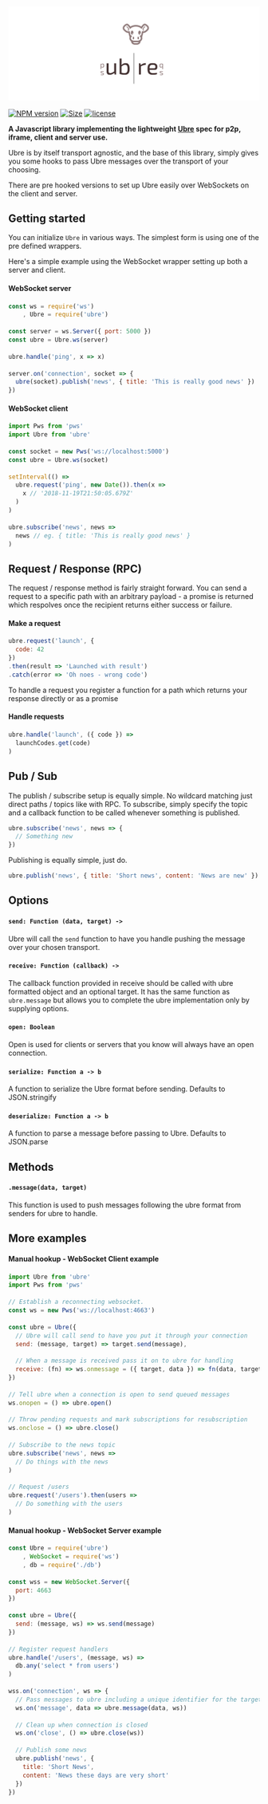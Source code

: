 ![ubre](ubre.svg)

[![NPM version](https://img.shields.io/npm/v/ubre.svg)](https://www.npmjs.com/package/ubre)
[![Size](https://img.shields.io/bundlephobia/minzip/ubre.svg)]()
[![license](https://img.shields.io/github/license/porsager/ubre.svg)]()

**A Javascript library implementing the lightweight [Ubre](UBRE.md) spec for p2p, iframe, client and server use.**

Ubre is by itself transport agnostic, and the base of this library, simply gives you some hooks to pass Ubre messages over the transport of your choosing.

There are pre hooked versions to set up Ubre easily over WebSockets on the client and server.

## Getting started
You can initialize `Ubre` in various ways. The simplest form is using one of the pre defined wrappers.

Here's a simple example using the WebSocket wrapper setting up both a server and client.

#### WebSocket server
```js
const ws = require('ws')
    , Ubre = require('ubre')

const server = ws.Server({ port: 5000 })
const ubre = Ubre.ws(server)

ubre.handle('ping', x => x)

server.on('connection', socket => {
  ubre(socket).publish('news', { title: 'This is really good news' })
})
```

#### WebSocket client
```js
import Pws from 'pws'
import Ubre from 'ubre'

const socket = new Pws('ws://localhost:5000')
const ubre = Ubre.ws(socket)

setInterval(() =>
  ubre.request('ping', new Date()).then(x =>
    x // '2018-11-19T21:50:05.679Z'
  )
)

ubre.subscribe('news', news =>
  news // eg. { title: 'This is really good news' }
)
```

## Request / Response (RPC)

The request / response method is fairly straight forward. You can send a request to a specific path with an arbitrary payload - a promise is returned which respolves once the recipient returns either success or failure.

#### Make a request
```js
ubre.request('launch', {
  code: 42
})
.then(result => 'Launched with result')
.catch(error => 'Oh noes - wrong code')
```

To handle a request you register a function for a path which returns your response directly or as a promise
#### Handle requests
```js
ubre.handle('launch', ({ code }) =>
  launchCodes.get(code)
)
```

## Pub / Sub

The publish / subscribe setup is equally simple. No wildcard matching just direct paths / topics like with RPC. To subscribe, simply specify the topic and a callback function to be called whenever something is published.

```js
ubre.subscribe('news', news => {
  // Something new
})
```

Publishing is equally simple, just do.
```js
ubre.publish('news', { title: 'Short news', content: 'News are new' })
```

## Options

#### `send: Function (data, target) -> `
Ubre will call the `send` function to have you handle pushing the message over your chosen transport.

#### `receive: Function (callback) -> `
The callback function provided in receive should be called with ubre formatted object and an optional target. It has the same function as `ubre.message` but allows you to complete the ubre implementation only by supplying options.

#### `open: Boolean`
Open is used for clients or servers that you know will always have an open connection.

#### `serialize: Function a -> b`
A function to serialize the Ubre format before sending. Defaults to JSON.stringify

#### `deserialize: Function a -> b`
A function to parse a message before passing to Ubre. Defaults to JSON.parse

## Methods

#### `.message(data, target)`
This function is used to push messages following the ubre format from senders for ubre to handle. 

## More examples

#### Manual hookup - WebSocket Client example

```js
import Ubre from 'ubre'
import Pws from 'pws'

// Establish a reconnecting websocket.
const ws = new Pws('ws://localhost:4663')

const ubre = Ubre({
  // Ubre will call send to have you put it through your connection
  send: (message, target) => target.send(message),
  
  // When a message is received pass it on to ubre for handling
  receive: (fn) => ws.onmessage = ({ target, data }) => fn(data, target)
})

// Tell ubre when a connection is open to send queued messages
ws.onopen = () => ubre.open()

// Throw pending requests and mark subscriptions for resubscription
ws.onclose = () => ubre.close()

// Subscribe to the news topic
ubre.subscribe('news', news =>
  // Do things with the news
)

// Request /users
ubre.request('/users').then(users =>
  // Do something with the users
)
```

#### Manual hookup - WebSocket Server example

```js
const Ubre = require('ubre')
    , WebSocket = require('ws')
    , db = require('./db')

const wss = new WebSocket.Server({
  port: 4663
})

const ubre = Ubre({
  send: (message, ws) => ws.send(message)
})

// Register request handlers
ubre.handle('/users', (message, ws) =>
  db.any('select * from users')
)

wss.on('connection', ws => {
  // Pass messages to ubre including a unique identifier for the target
  ws.on('message', data => ubre.message(data, ws))

  // Clean up when connection is closed
  ws.on('close', () => ubre.close(ws))

  // Publish some news
  ubre.publish('news', {
    title: 'Short News',
    content: 'News these days are very short'
  })
})
```


